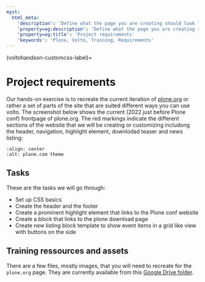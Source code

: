 ```yaml
---
myst:
  html_meta:
    'description': 'Define what the page you are creating should look like in the end of the training'
    'property=og:description': 'Define what the page you are creating should look like in the end of the training'
    'property=og:title': 'Project requirements'
    'keywords': 'Plone, Volto, Training, Requirements'
---
```


(voltohandson-customcss-label)=

# Project requirements

Our hands-on exercise is to recreate the current iteration of [plone.org](https://plone.org) or rather a set of parts of the site that are suited different ways you can use volto.
The screenshot below shows the current (2022 just before Plone conf) frontpage of plone.org. The red markings indicate the different sections of the website that we will be creating or customizing includong the header, navigation, highlight element, downlodad teaser and news listing:

```{image} _static/ploneorg-frontpage.png
:align: center
:alt: plone.com theme
```

## Tasks

These are the tasks we will go through:

- Set up CSS basics
- Create the header and the footer
- Create a prominent highlight element that links to the Plone conf website
- Create a block that links to the plone download page
- Create new listing block template to show event items in a grid like view with buttons on the side

## Training ressources and assets

There are a few files, mostly images, that you will need to recreate for the `plone.org` page.
They are currently available from this [Google Drive folder](https://drive.google.com/drive/folders/1xDleXE8Emhr9xn_pnZaGfO9_HmU31L9e?usp=sharing).
